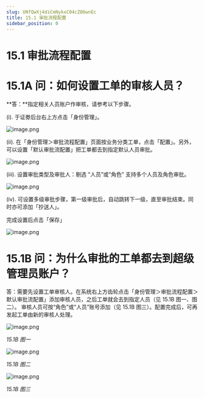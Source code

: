 ```yaml
---
slug: UNfQwXj4diCmNykxC04cZ06wnEc
title: 15.1 审批流程配置
sidebar_position: 0
---
```



# 15.1 审批流程配置


# 15.1A 问：如何设置工单的审核人员？


**答：**指定相关人员账户作审核，请参考以下步骤。

(i). 于证劵后台右上方点击「身份管理」。


![image.png](/assets/4072e0ce432bfff005d300aa7185c027.png)


(ii). 在「身份管理＞审批流程配置」页面按业务分类工单，点击「配置」。另外，可以设置「默认审批流配置」把工单都去到指定默认人员审批。


![image.png](/assets/4373dbfc0510a18d146e767620bcd6c0.png)


(iii). 设置审批类型及审批人：剔选 “人员”或“角色” 支持多个人员及角色审批。


![image.png](/assets/d66c12291f817dc4113f4f395390a8dd.png)


(iv). 可设置多级审批步骤，第一级审批后，自动跳转下一级，直至审批结束。同时亦可添加「抄送人」。


完成设置后点击「保存」


![image.png](/assets/ab8bdbbc335abf4ac748657dbc94119e.png)


# 15.1B 问：为什么审批的工单都去到超级管理员账户？


答：需要先设置工单审核人。在系统右上方齿轮点击「身份管理＞审批流程配置＞默认审批流配置」添加审核人员，之后工单就会去到指定人员（见 15.1B 图一、图二）。
审核人员可按“角色”或“人员”账号添加（见 15.1B 图三）。配置完成后，可再发起工单由新的审核人处理。


![image.png](/assets/40f77353d71bdc48d079f12f590c7a09.png)


_15.1B 图一_


![image.png](/assets/48ca6c7c945875deb36f6358a2512bcc.png)


_15.1B 图二_


![image.png](/assets/c59cc892dd2d884471449e909c04e5d5.png)


_15.1B 图三_

